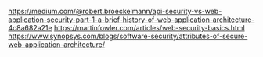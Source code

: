 https://medium.com/@robert.broeckelmann/api-security-vs-web-application-security-part-1-a-brief-history-of-web-application-architecture-4c8a682a21e
https://martinfowler.com/articles/web-security-basics.html
https://www.synopsys.com/blogs/software-security/attributes-of-secure-web-application-architecture/
